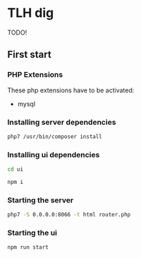 # TLH dig

TODO!

## First start

### PHP Extensions

These php extensions have to be activated:

* mysql

### Installing server dependencies

```bash
php7 /usr/bin/composer install
```

### Installing ui dependencies

```bash
cd ui

npm i
```

### Starting the server

```bash
php7 -S 0.0.0.0:8066 -t html router.php
```

### Starting the ui

```bash
npm run start
```